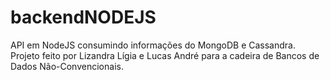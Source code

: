 # backendNODEJS

API em NodeJS consumindo informações do MongoDB e Cassandra.
Projeto feito por Lizandra Lígia e Lucas André para a cadeira de Bancos de Dados Não-Convencionais.
